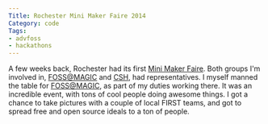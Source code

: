 ```yaml
---
Title: Rochester Mini Maker Faire 2014
Category: code
Tags:
- advfoss
- hackathons
---
```


A few weeks back, Rochester had its first [Mini Maker Faire]. Both groups I'm involved in, [FOSS@MAGIC] and [CSH], had representatives. I myself manned the table for [FOSS@MAGIC], as part of my duties working there. It was an incredible event, with tons of cool people doing awesome things. I got a chance to take pictures with a couple of local FIRST teams, and got to spread free and open source ideals to a ton of people.

[Mini Maker Faire]: http://makerfairerochester.com/
[FOSS@MAGIC]: http://foss.rit.edu
[CSH]: http://csh.rit.edu
